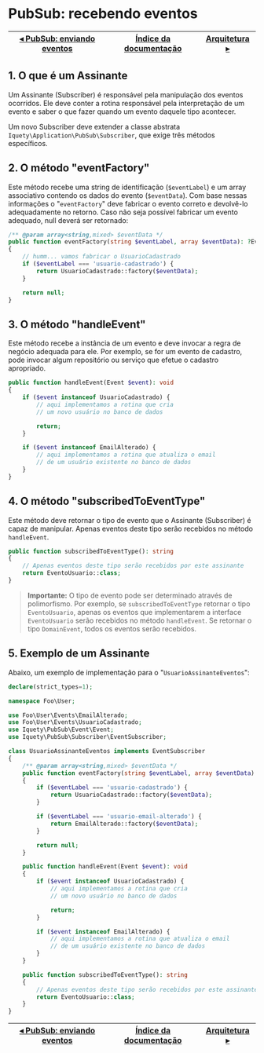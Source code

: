 # PubSub: recebendo eventos

[◂ PubSub: enviando eventos](11-pubsub-enviando-eventos.md) | [Índice da documentação](indice.md) | [Arquitetura ▸](98-arquitetura.md)
-- | -- | --

## 1. O que é um Assinante

Um Assinante (Subscriber) é responsável pela manipulação dos eventos ocorridos.
Ele deve conter a rotina responsável pela interpretação de um evento e saber o
que fazer quando um evento daquele tipo acontecer.

Um novo Subscriber deve extender a classe abstrata `Iquety\Application\PubSub\Subscriber`,
que exige três métodos específicos.

## 2. O método "eventFactory"

Este método recebe uma string de identificação (`$eventLabel`) e um array associativo
contendo os dados do evento (`$eventData`). Com base nessas informações o "`eventFactory`"
deve fabricar o evento correto e devolvê-lo adequadamente no retorno. Caso não seja
possível fabricar um evento adequado, null deverá ser retornado:

```php
/** @param array<string,mixed> $eventData */
public function eventFactory(string $eventLabel, array $eventData): ?Event
{
    // humm... vamos fabricar o UsuarioCadastrado
    if ($eventLabel === 'usuario-cadastrado') { 
        return UsuarioCadastrado::factory($eventData);
    }

    return null;
}
```

## 3. O método "handleEvent"

Este método recebe a instância de um evento e deve invocar a regra de negócio
adequada para ele. Por exemplo, se for um evento de cadastro, pode invocar algum
repositório ou serviço que efetue o cadastro apropriado.

```php
public function handleEvent(Event $event): void
{
    if ($event instanceof UsuarioCadastrado) {
        // aqui implementamos a rotina que cria
        // um novo usuário no banco de dados

        return;
    }

    if ($event instanceof EmailAlterado) {
        // aqui implementamos a rotina que atualiza o email
        // de um usuário existente no banco de dados
    }
}
```

## 4. O método "subscribedToEventType"

Este método deve retornar o tipo de evento que o Assinante (Subscriber) é capaz
de manipular. Apenas eventos deste tipo serão recebidos no método `handleEvent`.

```php
public function subscribedToEventType(): string
{
    // Apenas eventos deste tipo serão recebidos por este assinante
    return EventoUsuario::class;
}
```

> **Importante:** O tipo de evento pode ser determinado através de polimorfismo.
Por exemplo, se `subscribedToEventType` retornar o tipo `EventoUsuario`, apenas
os eventos que implementarem a interface `EventoUsuario` serão recebidos no
método `handleEvent`. Se retornar o tipo `DomainEvent`, todos os eventos serão
recebidos.

## 5. Exemplo de um Assinante

Abaixo, um exemplo de implementação para o "`UsuarioAssinanteEventos`":

```php
declare(strict_types=1);

namespace Foo\User;

use Foo\User\Events\EmailAlterado;
use Foo\User\Events\UsuarioCadastrado;
use Iquety\PubSub\Event\Event;
use Iquety\PubSub\Subscriber\EventSubscriber;

class UsuarioAssinanteEventos implements EventSubscriber
{
    /** @param array<string,mixed> $eventData */
    public function eventFactory(string $eventLabel, array $eventData): ?Event
    {
        if ($eventLabel === 'usuario-cadastrado') {
            return UsuarioCadastrado::factory($eventData);
        }

        if ($eventLabel === 'usuario-email-alterado') {
            return EmailAlterado::factory($eventData);
        }

        return null;
    }

    public function handleEvent(Event $event): void
    {
        if ($event instanceof UsuarioCadastrado) {
            // aqui implementamos a rotina que cria
            // um novo usuário no banco de dados

            return;
        }

        if ($event instanceof EmailAlterado) {
            // aqui implementamos a rotina que atualiza o email
            // de um usuário existente no banco de dados
        }
    }

    public function subscribedToEventType(): string
    {
        // Apenas eventos deste tipo serão recebidos por este assinante
        return EventoUsuario::class;
    }
}
```

[◂ PubSub: enviando eventos](11-pubsub-enviando-eventos.md) | [Índice da documentação](indice.md) | [Arquitetura ▸](98-arquitetura.md)
-- | -- | --
